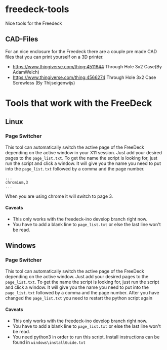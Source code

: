 # freedeck-tools
Nice tools for the Freedeck

## CAD-Files
For an nice enclosure for the Freedeck there are a couple pre made CAD files that you can print yourself on a 3D printer.
- https://www.thingiverse.com/thing:4511644 Through Hole 3x2 Case(By AdamWelch)
- https://www.thingiverse.com/thing:4566274 Through Hole 3x2 Case Screwless (By Thijseigenwijs)

# Tools that work with the FreeDeck

## Linux

### Page Switcher

This tool can automatically switch the active page of the FreeDeck depending on the active window in your X11 session.
Just add your desired pages to the `page_list.txt`. To get the name the script is looking for, just run the script and click a window. It will give you the name you need to put into the `page_list.txt` followed by a comma and the page number.

```
...
chromium,3
...
```
When you are using chrome it will switch to page 3.

#### Caveats
- This only works with the freedeck-ino develop branch right now.
- You have to add a blank line to `page_list.txt` or else the last line won't be read.

## Windows

### Page Switcher

This tool can automatically switch the active page of the FreeDeck depending on the active window. Just add your desired pages to the `page_list.txt`. To get the name the script is looking for, just run the script and click a window. It will give you the name you need to put into the `page_list.txt` followed by a comma and the page number. After you have changed the `page_list.txt` you need to restart the python script again


#### Caveats
- This only works with the freedeck-ino develop branch right now.
- You have to add a blank line to `page_list.txt` or else the last line won't be read.
- You need python3 in order to run this script. Install instructions can be found in `windows\installGuide.txt`